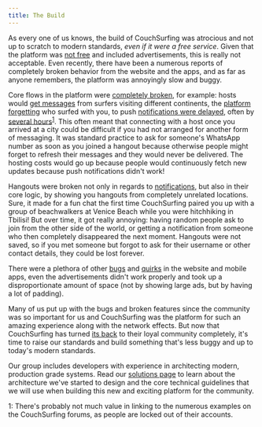 ```yaml
---
title: The Build
---
```


As every one of us knows, the build of CouchSurfing was atrocious and not up to scratch to modern standards, *even if it were a free service*. Given that the platform was [not free](/issues/profit-and-incentives) and included advertisements, this is really not acceptable. Even recently, there have been a numerous reports of completely broken behavior from the website and the apps, and as far as anyone remembers, the platform was annoyingly slow and buggy.

Core flows in the platform were [completely broken](https://www.reddit.com/r/couchsurfing/comments/e2kso7/getting_tons_of_requests_for_cities_where_i_dont/f8w3ri1/), for example: hosts would [get messages](https://www.reddit.com/r/couchsurfing/comments/e7ylwh/couch_requests_and_messages_from_people_who_are/) from surfers visiting different continents, the [platform forgetting](https://www.reddit.com/r/couchsurfing/comments/av33i0/is_anyone_elses_map_missing_countries/) who surfed with you, to push [notifications were delayed](https://www.reddit.com/r/couchsurfing/comments/db5gfh/delayed_notifications/), often by [several hours](https://www.reddit.com/r/couchsurfing/comments/dh921d/couchsurfing_incredible_idea_worst_implementation/)<sup>[1](#fn1)</sup>. This often meant that connecting with a host once you arrived at a city could be difficult if you had not arranged for another form of messaging. It was standard practice to ask for someone's WhatsApp number as soon as you joined a hangout because otherwise people might forget to refresh their messages and they would never be delivered. The hosting costs would go up because people would continuously fetch new updates because push notifications didn't work!

Hangouts were broken not only in regards to [notifications](https://www.reddit.com/r/couchsurfing/comments/ahrzgv/cs_app_hangout_bug/), but also in their core logic, by showing you hangouts from completely unrelated locations. Sure, it made for a fun chat the first time CouchSurfing paired you up with a group of beachwalkers at Venice Beach while you were hitchhiking in Tbilisi! But over time, it got really annoying: having random people ask to join from the other side of the world, or getting a notification from someone who then completely disappeared the next moment. Hangouts were not saved, so if you met someone but forgot to ask for their username or other contact details, they could be lost forever.

There were a plethora of other [bugs](https://www.reddit.com/r/couchsurfing/search?q=bug&restrict_sr=1) and [quirks](https://www.reddit.com/r/couchsurfing/search/?q=broken&restrict_sr=1) in the website and mobile apps, even the advertisements didn't work properly and took up a disproportionate amount of space (not by showing large ads, but by having a lot of padding).

Many of us put up with the bugs and broken features since the community was so important for us and CouchSurfing was the platform for such an amazing experience along with the network effects. But now that CouchSurfing has turned [its back](/issues/profit-and-incentives) to their loyal community completely, it's time to raise our standards and build something that's less buggy and up to today's modern standards.

Our group includes developers with experience in architecting modern, production grade systems. Read our [solutions page](/solutions/the-build) to learn about the architecture we've started to design and the core technical guidelines that we will use when building this new and exciting platform for the community.

<a name="fn1">1</a>: There's probably not much value in linking to the numerous examples on the CouchSurfing forums, as people are locked out of their accounts.